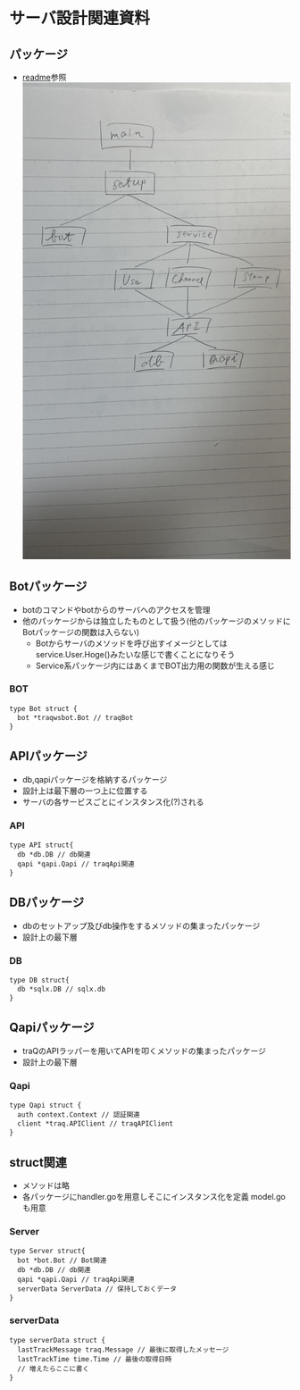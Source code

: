 # サーバ設計関連資料

## パッケージ
- [readme](../README.md)参照
![](../IMG_7693.jpeg)

## Botパッケージ
- botのコマンドやbotからのサーバへのアクセスを管理
- 他のパッケージからは独立したものとして扱う(他のパッケージのメソッドにBotパッケージの関数は入らない)
  - Botからサーバのメソッドを呼び出すイメージとしてはservice.User.Hoge()みたいな感じで書くことになりそう
  - Service系パッケージ内にはあくまでBOT出力用の関数が生える感じ

### BOT
```
type Bot struct {
  bot *traqwsbot.Bot // traqBot
}
```

## APIパッケージ
- db,qapiパッケージを格納するパッケージ
- 設計上は最下層の一つ上に位置する
- サーバの各サービスごとにインスタンス化(?)される

### API
```
type API struct{
  db *db.DB // db関連
  qapi *qapi.Qapi // traqApi関連
}
```

## DBパッケージ
- dbのセットアップ及びdb操作をするメソッドの集まったパッケージ
- 設計上の最下層

### DB
```
type DB struct{
  db *sqlx.DB // sqlx.db
}
```

## Qapiパッケージ
- traQのAPIラッパーを用いてAPIを叩くメソッドの集まったパッケージ
- 設計上の最下層

### Qapi
```
type Qapi struct {
  auth context.Context // 認証関連
  client *traq.APIClient // traqAPIClient
}
```



## struct関連
- メソッドは略
- 各パッケージにhandler.goを用意しそこにインスタンス化を定義 model.goも用意

### Server
```
type Server struct{
  bot *bot.Bot // Bot関連
  db *db.DB // db関連
  qapi *qapi.Qapi // traqApi関連
  serverData ServerData // 保持しておくデータ
}
```

### serverData
```
type serverData struct {
  lastTrackMessage traq.Message // 最後に取得したメッセージ
  lastTrackTime time.Time // 最後の取得日時
  // 増えたらここに書く
}
```



